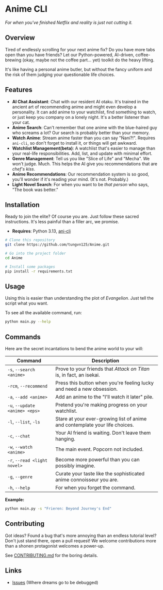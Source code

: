 # Anime CLI

*For when you've finished Netflix and reality is just not cutting it.*

## Overview

Tired of endlessly scrolling for your next anime fix? Do you have more tabs open than you have friends? Let our Python-powered, AI-driven, coffee-brewing (okay, maybe not the coffee part... yet) toolkit do the heavy lifting. 

It's like having a personal anime butler, but without the fancy uniform and the risk of them judging your questionable life choices.

## Features

- **AI Chat Assistant**: Chat with our resident AI otaku. It's trained in the ancient art of recommending anime and might even develop a personality. It can add anime to your watchlist, find something to watch, or just keep you company on a lonely night. It's a better listener than your cat.
- **Anime Search**: Can't remember that one anime with the blue-haired guy who screams a lot? Our search is probably better than your memory.
- **Watch Anime**: Stream anime faster than you can say "Nani?!". Requires `ani-cli`, so don't forget to install it, or things will get awkward.
- **Watchlist Management(beta)**: A watchlist that's easier to manage than your real-life responsibilities. Add, list, and update with minimal effort.
- **Genre Management**: Tell us you like "Slice of Life" and "Mecha". We won't judge. Much. This helps the AI give you recommendations that are *chef's kiss*.
- **Anime Recommendations**: Our recommendation system is so good, you'll wonder if it's reading your mind. (It's not. Probably.)
- **Light Novel Search**: For when you want to be *that person* who says, "The book was better."

## Installation

Ready to join the elite? Of course you are. Just follow these sacred instructions. It's less painful than a filler arc, we promise.

- **Requires**: Python 3.13, [ani-cli](https://github.com/pystardust/ani-cli)

```bash
# Clone this repository
git clone https://github.com/tungvn125/Anime.git

# Go into the project folder
cd Anime

# Install some packages
pip install -r requirements.txt
```

## Usage

Using this is easier than understanding the plot of *Evangelion*. Just tell the script what you want.

To see all the available command, run:
```bash
python main.py --help
```

## Commands

Here are the secret incantations to bend the anime world to your will:

| Command | Description |
|---|---|
| `-s`, `--search <anime>` | Prove to your friends that *Attack on Titan* is, in fact, an isekai. |
| `-rcm`, `--recommend` | Press this button when you're feeling lucky and need a new obsession. |
| `-a`, `--add <anime>` | Add an anime to the "I'll watch it later" pile. |
| `-u`, `--update <anime> <eps>`| Pretend you're making progress on your watchlist. |
| `-l`, `--list`, `-ls` | Stare at your ever-growing list of anime and contemplate your life choices. |
| `-c`, `--chat` | Your AI friend is waiting. Don't leave them hanging. |
| `-w`, `--watch <anime>` | The main event. Popcorn not included. |
| `-r`, `--read <light novel>` | Become more powerful than you can possibly imagine. |
| `-g`, `--genre` | Curate your taste like the sophisticated anime connoisseur you are. |
| `-h`, `--help` | For when you forget the command. |

**Example:**
```bash
python main.py -s "Frieren: Beyond Journey's End"
```

## Contributing

Got ideas? Found a bug that's more annoying than an endless tutorial level? Don't just stand there, open a pull request! We welcome contributions more than a shonen protagonist welcomes a power-up.

See [CONTRIBUTING.md](CONTRIBUTING.md) for the boring details.

## Links

- [Issues](https://github.com/tungvn125/Anime/issues) (Where dreams go to be debugged)

